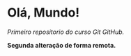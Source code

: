 # Olá, Mundo!
 _Primeiro repositorio do curso Git GitHub._
 
 **Segunda alteração de forma remota.**
